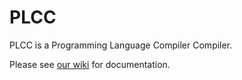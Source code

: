 # PLCC

PLCC is a Programming Language Compiler Compiler.

Please see [our wiki](https://github.com/ourPLCC/plcc/wiki) for documentation.
